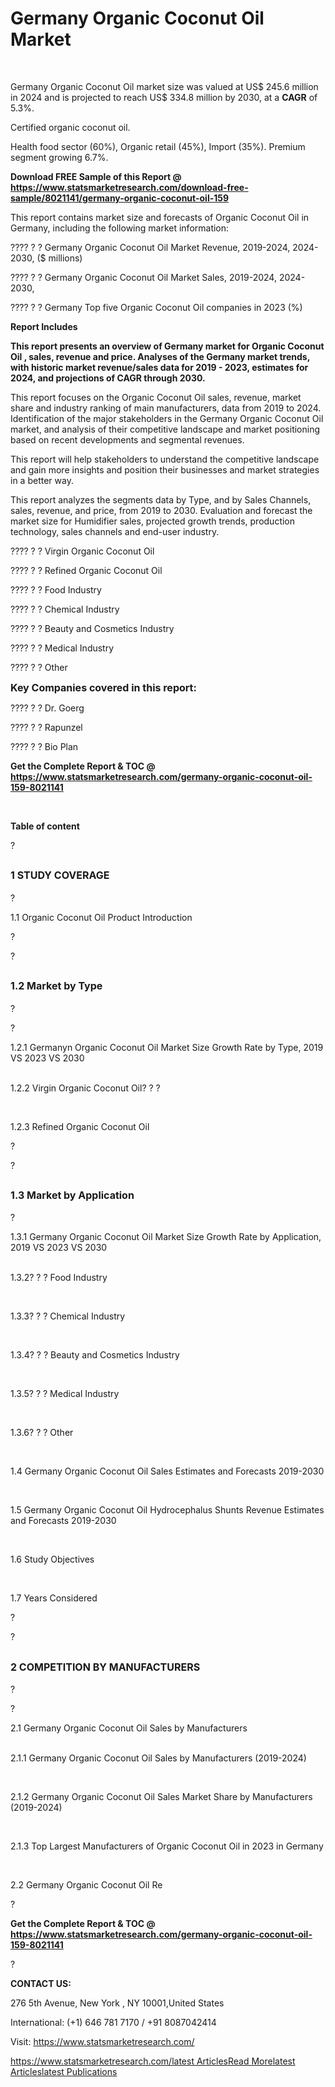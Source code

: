 <h1>Germany Organic Coconut Oil Market</h1><br/><p>Germany Organic Coconut Oil market size was valued at US$ 245.6 million in 2024 and is projected to reach US$ 334.8 million by 2030, at a <strong>CAGR</strong> of 5.3%.</p>
 
 
 
 <p>Certified organic coconut oil.</p>
 
 
 
 <p>Health food sector (60%), Organic retail (45%), Import (35%). Premium segment growing 6.7%.</p>
 
 
 
 <p><strong>Download FREE Sample of this Report @ <a href="https://www.statsmarketresearch.com/download-free-sample/8021141/germany-organic-coconut-oil-159">https://www.statsmarketresearch.com/download-free-sample/8021141/germany-organic-coconut-oil-159</a></strong></p>
 
 
 
 <p>This report contains market size and forecasts of Organic Coconut Oil in Germany, including the following market information:</p>
 
 
 
 <p>???? ? ? Germany Organic Coconut Oil Market Revenue, 2019-2024, 2024-2030, ($ millions)</p>
 
 
 
 <p>???? ? ? Germany Organic Coconut Oil Market Sales, 2019-2024, 2024-2030,</p>
 
 
 
 <p>???? ? ? Germany Top five Organic Coconut Oil companies in 2023 (%)</p>
 
 
 
 <p><strong>Report Includes</strong></p>
 
 
 
 <p><strong>This report presents an overview of Germany market for Organic Coconut Oil , sales, revenue and price. Analyses of the Germany market trends, with historic market revenue/sales data for 2019 - 2023, estimates for 2024, and projections of <strong>CAGR</strong> through 2030.</strong></p>
 
 
 
 <p>This report focuses on the Organic Coconut Oil sales, revenue, market share and industry ranking of main manufacturers, data from 2019 to 2024. Identification of the major stakeholders in the Germany Organic Coconut Oil market, and analysis of their competitive landscape and market positioning based on recent developments and segmental revenues.</p>
 
 
 
 <p>This report will help stakeholders to understand the competitive landscape and gain more insights and position their businesses and market strategies in a better way.</p>
 
 
 
 <p>This report analyzes the segments data by Type, and by Sales Channels, sales, revenue, and price, from 2019 to 2030. Evaluation and forecast the market size for Humidifier sales, projected growth trends, production technology, sales channels and end-user industry.</p>
 
 
 
 <p>???? ? ? Virgin Organic Coconut Oil</p>
 
 
 
 <p>???? ? ? Refined Organic Coconut Oil</p>
 
 
 
 <p>???? ? ? Food Industry</p>
 
 
 
 <p>???? ? ? Chemical Industry</p>
 
 
 
 <p>???? ? ? Beauty and Cosmetics Industry</p>
 
 
 
 <p>???? ? ? Medical Industry</p>
 
 
 
 <p>???? ? ? Other</p>
 
 
 
 <p><span style="font-size:16px"><strong>Key Companies covered in this report:</strong></span></p>
 
 
 
 <p>???? ? ? Dr. Goerg</p>
 
 
 
 <p>???? ? ? Rapunzel</p>
 
 
 
 <p>???? ? ? Bio Plan</p>
 
 
 
 <div><b>Get the Complete Report & TOC @ <a href="https://www.statsmarketresearch.com/germany-organic-coconut-oil-159-8021141">https://www.statsmarketresearch.com/germany-organic-coconut-oil-159-8021141</a></b></div>
 
 
 
 <p><br />
 
 <b>Table of content</b></p>
 
 
 
 <p>? </p>
 
 
 
 <h2><span style="font-size:16px"><strong>1 STUDY COVERAGE</strong></span></h2>
 
 
 
 <p>? </p>
 
 
 
 <p>1.1 Organic Coconut Oil Product Introduction</p>
 
 
 
 <p>? </p>
 
 
 
 <p>? </p>
 
 
 
 <h2><span style="font-size:16px"><strong>1.2 Market by Type</strong></span></h2>
 
 
 
 <p>? </p>
 
 
 
 <p>? </p>
 
 
 
 <p>1.2.1 Germanyn Organic Coconut Oil Market Size Growth Rate by Type, 2019 VS 2023 VS 2030<br />
 
 <br />
 
 1.2.2 Virgin Organic Coconut Oil? ? ? <br />
 
 <br />
 
 1.2.3 Refined Organic Coconut Oil<br />
 
 ? </p>
 
 
 
 <p>? </p>
 
 
 
 <h2><span style="font-size:16px"><strong>1.3 Market by Application</strong></span></h2>
 
 
 
 <p>? </p>
 
 
 
 <p>1.3.1 Germany Organic Coconut Oil Market Size Growth Rate by Application, 2019 VS 2023 VS 2030<br />
 
 <br />
 
 1.3.2? ? ? Food Industry<br />
 
 <br />
 
 1.3.3? ? ? Chemical Industry<br />
 
 <br />
 
 1.3.4? ? ? Beauty and Cosmetics Industry<br />
 
 <br />
 
 1.3.5? ? ? Medical Industry<br />
 
 <br />
 
 1.3.6? ? ? Other<br />
 
 <br />
 
 1.4 Germany Organic Coconut Oil Sales Estimates and Forecasts 2019-2030<br />
 
 <br />
 
 1.5 Germany Organic Coconut Oil Hydrocephalus Shunts Revenue Estimates and Forecasts 2019-2030<br />
 
 <br />
 
 1.6 Study Objectives<br />
 
 <br />
 
 1.7 Years Considered</p>
 
 
 
 <p>? </p>
 
 
 
 <p>? </p>
 
 
 
 <h2><span style="font-size:16px"><strong>2 COMPETITION BY MANUFACTURERS</strong></span></h2>
 
 
 
 <p>? </p>
 
 
 
 <p>? </p>
 
 
 
 <p>2.1 Germany Organic Coconut Oil Sales by Manufacturers<br />
 
 <br />
 
 2.1.1 Germany Organic Coconut Oil Sales by Manufacturers (2019-2024)<br />
 
 <br />
 
 2.1.2 Germany Organic Coconut Oil Sales Market Share by Manufacturers (2019-2024)<br />
 
 <br />
 
 2.1.3 Top Largest Manufacturers of Organic Coconut Oil in 2023 in Germany<br />
 
 <br />
 
 2.2 Germany Organic Coconut Oil Re</p>
 
 
 
 <p>? </p>
 
 
 
 <div><b>Get the Complete Report & TOC @ <a href="https://www.statsmarketresearch.com/germany-organic-coconut-oil-159-8021141">https://www.statsmarketresearch.com/germany-organic-coconut-oil-159-8021141</a></b></div>
 
 
 
 <p>? </p>
 
 
 
 <p><b>CONTACT US:</b><br />
 
 276 5th Avenue, New York , NY 10001,United States<br />
 
 International: (+1) 646 781 7170 / +91 8087042414<br />
 
 Visit: <a href="https://www.statsmarketresearch.com/">https://www.statsmarketresearch.com/</a><br />
 
 <a href="https://gyeongbokgung.com">https://www.statsmarketresearch.com/</a><a href="https://hallyeomaritime.com">latest Articles</a><a href="https://jingwansa.com">Read More</a><a href="https://nguoiviet.jp/">latest Articles</a><a href="https://www.intelmarketresearch.com/">latest Publications</a></p>